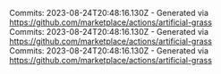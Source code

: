 Commits: 2023-08-24T20:48:16.130Z - Generated via https://github.com/marketplace/actions/artificial-grass
<br>
Commits: 2023-08-24T20:48:16.130Z - Generated via https://github.com/marketplace/actions/artificial-grass
<br>
Commits: 2023-08-24T20:48:16.130Z - Generated via https://github.com/marketplace/actions/artificial-grass
<br>

